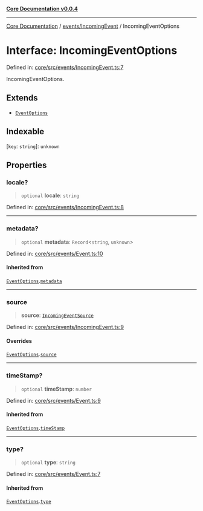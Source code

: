 [**Core Documentation v0.0.4**](../../../README.md)

***

[Core Documentation](../../../modules.md) / [events/IncomingEvent](../README.md) / IncomingEventOptions

# Interface: IncomingEventOptions

Defined in: [core/src/events/IncomingEvent.ts:7](https://github.com/stonemjs/core/blob/8c14a336c794eb98d8513b950cb1c2786962eaaf/src/events/IncomingEvent.ts#L7)

IncomingEventOptions.

## Extends

- [`EventOptions`](../../Event/interfaces/EventOptions.md)

## Indexable

\[`key`: `string`\]: `unknown`

## Properties

### locale?

> `optional` **locale**: `string`

Defined in: [core/src/events/IncomingEvent.ts:8](https://github.com/stonemjs/core/blob/8c14a336c794eb98d8513b950cb1c2786962eaaf/src/events/IncomingEvent.ts#L8)

***

### metadata?

> `optional` **metadata**: `Record`\<`string`, `unknown`\>

Defined in: [core/src/events/Event.ts:10](https://github.com/stonemjs/core/blob/8c14a336c794eb98d8513b950cb1c2786962eaaf/src/events/Event.ts#L10)

#### Inherited from

[`EventOptions`](../../Event/interfaces/EventOptions.md).[`metadata`](../../Event/interfaces/EventOptions.md#metadata)

***

### source

> **source**: [`IncomingEventSource`](../../../declarations/interfaces/IncomingEventSource.md)

Defined in: [core/src/events/IncomingEvent.ts:9](https://github.com/stonemjs/core/blob/8c14a336c794eb98d8513b950cb1c2786962eaaf/src/events/IncomingEvent.ts#L9)

#### Overrides

[`EventOptions`](../../Event/interfaces/EventOptions.md).[`source`](../../Event/interfaces/EventOptions.md#source)

***

### timeStamp?

> `optional` **timeStamp**: `number`

Defined in: [core/src/events/Event.ts:9](https://github.com/stonemjs/core/blob/8c14a336c794eb98d8513b950cb1c2786962eaaf/src/events/Event.ts#L9)

#### Inherited from

[`EventOptions`](../../Event/interfaces/EventOptions.md).[`timeStamp`](../../Event/interfaces/EventOptions.md#timestamp)

***

### type?

> `optional` **type**: `string`

Defined in: [core/src/events/Event.ts:7](https://github.com/stonemjs/core/blob/8c14a336c794eb98d8513b950cb1c2786962eaaf/src/events/Event.ts#L7)

#### Inherited from

[`EventOptions`](../../Event/interfaces/EventOptions.md).[`type`](../../Event/interfaces/EventOptions.md#type)
